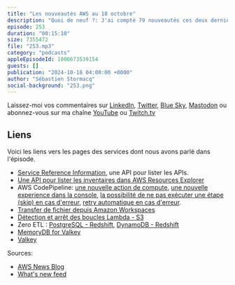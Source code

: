 ```yaml
---
title: "Les nouveautés AWS au 18 octobre"
description: "Quoi de neuf ?: J'ai compté 79 nouveautés ces deux dernières semaines, un poil plus que le rhythme habituel, on sent que la conférence re:Invent à Las Vegas approche. Dans cet épisode vous découvrirez des nouveautés concernant MemoryDB où le remplacant de Redis arrive, des nouvelles API qui vont vous aider à automatiser vos postures de sécurité ou vos inventaires, des nouvelles concernant le zero ETL, Lambda, CodePipeline et Amazon Workspaces "
episode: 253
duration: "00:15:10"
size: 7355472
file: "253.mp3"
category: "podcasts"
appleEpisodeId: 1000673539154
guests: []
publication: "2024-10-18 04:00:00 +0000"
author: "Sébastien Stormacq"
social-background: "253.png"
---
```


Laissez-moi vos commentaires sur [LinkedIn](https://www.linkedin.com/in/sebastienstormacq/), [Twitter](https://twitter.com/sebsto), [Blue Sky](https://bsky.app/profile/sebsto.bsky.social), [Mastodon](https://awscommunity.social/@sebsto) ou abonnez-vous sur ma chaîne [YouTube](https://www.youtube.com/sebsto) ou [Twitch.tv](https://www.twitch.tv/sebAWS)

## Liens

Voici les liens vers les pages des services dont nous avons parlé dans l'épisode.

- [Service Reference Information](https://aws.amazon.com/about-aws/whats-new/2024/10/streamline-automation-policy-management-workflows-service-reference-information/), une API pour lister les APIs.
- [Une API pour lister les inventaires dans AWS Resources Explorer](https://aws.amazon.com/about-aws/whats-new/2024/10/aws-resource-explorer-api-list-resource-inventory/)
- AWS CodePipeline: [une nouvelle action de compute](https://aws.amazon.com/about-aws/whats-new/2024/10/aws-codepipeline-general-purpose-compute-action/), [une nouvelle experience dans la console](https://aws.amazon.com/about-aws/whats-new/2024/10/aws-codepipeline-getting-started-experience/), [la possibilité de ne pas exécuter une étape (skip) en cas d'erreur](https://aws.amazon.com/about-aws/whats-new/2024/10/aws-codepipeline-skipping-stage/), [retry automatique en cas d'erreur](https://aws.amazon.com/about-aws/whats-new/2024/10/aws-codepipeline-automatic-retry-stage-failure/).
- [Transfer de fichier depuis Amazon Workspaces](https://aws.amazon.com/about-aws/whats-new/2024/10/amazon-workspaces-file-transfer-sessions-local-devices/)
- [Détection et arrêt des boucles Lambda - S3](https://aws.amazon.com/about-aws/whats-new/2024/10/aws-lambda-detects-stops-recursive-loops-lambda-s3/)
- Zero ETL : [PostgreSQL - Redshift](https://aws.amazon.com/about-aws/whats-new/2024/10/amazon-aurora-postgresql-zero-etl-integration-redshift-generally-available/), [DynamoDB - Redshift](https://aws.amazon.com/about-aws/whats-new/2024/10/amazon-dynamodb-zero-etl-integration-redshift/)
- [MemoryDB for Valkey](https://aws.amazon.com/about-aws/whats-new/2024/10/amazon-memorydb-valkey/)
- [Valkey](https://valkey.io/download/)

Sources: 

- [AWS News Blog](https://aws.amazon.com/blogs/aws/)
- [What's new feed](https://aws.amazon.com/about-aws/whats-new/2023/)
